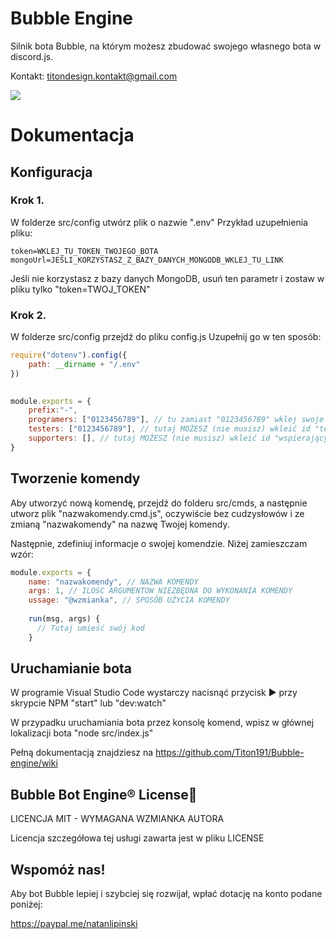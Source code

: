 # Bubble Engine

Silnik bota Bubble, na którym możesz zbudować swojego własnego bota
w discord.js.

Kontakt: titondesign.kontakt@gmail.com

[![](https://bubble.tk/bubble.png)](https://bubble.tk)

# Dokumentacja

## Konfiguracja

### Krok 1.
W folderze src/config utwórz plik o nazwie ".env"
Przykład uzupełnienia pliku:

```env
token=WKLEJ_TU_TOKEN_TWOJEGO_BOTA
mongoUrl=JEŚLI_KORZYSTASZ_Z_BAZY_DANYCH_MONGODB_WKLEJ_TU_LINK
```

Jeśli nie korzystasz z bazy danych MongoDB, usuń ten parametr i zostaw
w pliku tylko "token=TWOJ_TOKEN"

### Krok 2.
W folderze src/config przejdź do pliku config.js
Uzupełnij go w ten sposób:

```js
require("dotenv").config({
    path: __dirname + "/.env"
})
    

module.exports = {
    prefix:"-",
    programers: ["0123456789"], // tu zamiast "0123456789" wklej swoje ID i/lub ID innych osób które mają mieć pełną kontrolę nad botem!
    testers: ["0123456789"], // tutaj MOŻESZ (nie musisz) wkleić id "testerów" Twojego bota. Ich uprawnienia będa ograniczone
    supporters: [], // tutaj MOŻESZ (nie musisz) wkleić id "wspierających" Twojego bota. Ich uprawnienia będa ograniczone
}

```

## Tworzenie komendy

Aby utworzyć nową komendę, przejdź do folderu src/cmds, a następnie utworz
plik "nazwakomendy.cmd.js", oczywiście bez cudzysłowów i ze zmianą "nazwakomendy"
na nazwę Twojej komendy.

Następnie, zdefiniuj informacje o swojej komendzie. Niżej zamieszczam wzór:

```js
module.exports = {
    name: "nazwakomendy", // NAZWA KOMENDY
    args: 1, // ILOSC ARGUMENTOW NIEZBĘDNA DO WYKONANIA KOMENDY
    ussage: "@wzmianka", // SPOSÓB UŻYCIA KOMENDY
    
    run(msg, args) {
      // Tutaj umieść swój kod
    }
```

## Uruchamianie bota

W programie Visual Studio Code wystarczy nacisnąć przycisk ▶ przy skrypcie NPM "start"
lub "dev:watch"

W przypadku uruchamiania bota przez konsolę komend, wpisz w głównej lokalizacji bota
"node src/index.js"

Pełną dokumentacją znajdziesz na https://github.com/Titon191/Bubble-engine/wiki

Bubble Bot Engine® License🔰
--------------------------------------------------------------------------------------
LICENCJA MIT - WYMAGANA WZMIANKA AUTORA

Licencja szczegółowa tej usługi zawarta jest w pliku LICENSE


Wspomóż nas!
-------------------------------------------------------------------------------------
Aby bot Bubble lepiej i szybciej się rozwijał, wpłać dotację na konto podane
poniżej:

https://paypal.me/natanlipinski

